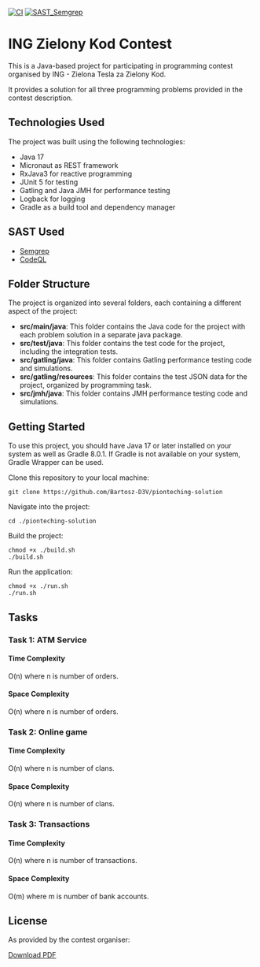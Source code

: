 [![CI](https://github.com/Bartosz-D3V/pionteching-solution/actions/workflows/build.yml/badge.svg?branch=master)](https://github.com/Bartosz-D3V/pionteching-solution/actions/workflows/build.yml)
[![SAST_Semgrep](https://github.com/Bartosz-D3V/pionteching-solution/actions/workflows/semgrep.yml/badge.svg)](https://github.com/Bartosz-D3V/pionteching-solution/actions/workflows/semgrep.yml)

# ING Zielony Kod Contest
This is a Java-based project for participating in programming contest organised by ING - Zielona Tesla za Zielony Kod.

It provides a solution for all three programming problems provided in the contest description.

## Technologies Used
The project was built using the following technologies:

* Java 17
* Micronaut as REST framework
* RxJava3 for reactive programming
* JUnit 5 for testing
* Gatling and Java JMH for performance testing
* Logback for logging
* Gradle as a build tool and dependency manager

## SAST Used
* [Semgrep](https://semgrep.dev/)
* [CodeQL](https://codeql.github.com/)

## Folder Structure
The project is organized into several folders, each containing a different aspect of the project:

* **src/main/java**: This folder contains the Java code for the project with each problem solution in a separate java package.
* **src/test/java**: This folder contains the test code for the project, including the integration tests.
* **src/gatling/java**: This folder contains Gatling performance testing code and simulations.
* **src/gatling/resources**: This folder contains the test JSON data for the project, organized by programming task.
* **src/jmh/java**: This folder contains JMH performance testing code and simulations.

## Getting Started
To use this project, you should have Java 17 or later installed on your system as well as Gradle 8.0.1.
If Gradle is not available on your system, Gradle Wrapper can be used.

Clone this repository to your local machine:
```shell
git clone https://github.com/Bartosz-D3V/pionteching-solution
```
Navigate into the project:
```shell
cd ./pionteching-solution
```
Build the project:
```shell
chmod +x ./build.sh
./build.sh
```
Run the application:
```shell
chmod +x ./run.sh
./run.sh
```

## Tasks
### Task 1: ATM Service
#### Time Complexity
O(n) where n is number of orders.

#### Space Complexity
O(n) where n is number of orders.

### Task 2: Online game
#### Time Complexity
O(n) where n is number of clans.

#### Space Complexity
O(n) where n is number of clans.

### Task 3: Transactions
#### Time Complexity
O(n) where n is number of transactions.

#### Space Complexity
O(m) where m is number of bank accounts.

## License
As provided by the contest organiser:

[Download PDF](https://www.ing.pl/_fileserver/item/5vjf8vh)